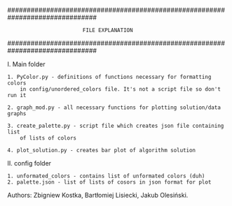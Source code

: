 ###############################################################################

                            FILE EXPLANATION

###############################################################################

I. Main folder

    1. PyColor.py - definitions of functions necessary for formatting colors
        in config/unordered_colors file. It's not a script file so don't run it

	2. graph_mod.py - all necessary functions for plotting solution/data graphs
	
    3. create_palette.py - script file which creates json file containing list
        of lists of colors

	4. plot_solution.py - creates bar plot of algorithm solution

II. config folder

    1. unformated_colors - contains list of unformated colors (duh)
    2. palette.json - list of lists of cosors in json format for plot

Authors:
  Zbigniew Kostka,
  Bartłomiej Lisiecki,
  Jakub Olesiński.
